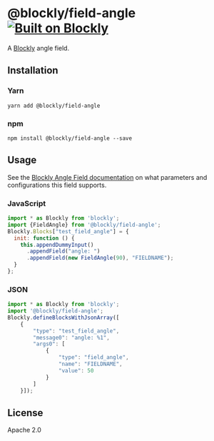 # @blockly/field-angle [![Built on Blockly](https://tinyurl.com/built-on-blockly)](https://github.com/google/blockly)

A [Blockly](https://www.npmjs.com/package/blockly) angle field.

## Installation

### Yarn
```
yarn add @blockly/field-angle
```

### npm
```
npm install @blockly/field-angle --save
```

## Usage
See the [Blockly Angle Field documentation](https://developers.google.com/blockly/guides/create-custom-blocks/fields/built-in-fields/angle) on what parameters and configurations this field supports.

### JavaScript
```js
import * as Blockly from 'blockly';
import {FieldAngle} from '@blockly/field-angle';
Blockly.Blocks["test_field_angle"] = {
  init: function () {
    this.appendDummyInput()
      .appendField("angle: ")
      .appendField(new FieldAngle(90), "FIELDNAME");
  }
};
```

### JSON
```js
import * as Blockly from 'blockly';
import '@blockly/field-angle';
Blockly.defineBlocksWithJsonArray([
    {
        "type": "test_field_angle",
        "message0": "angle: %1",
        "args0": [
            {
                "type": "field_angle",
                "name": "FIELDNAME",
                "value": 50
            }
        ]
    }]);
```

## License

Apache 2.0
